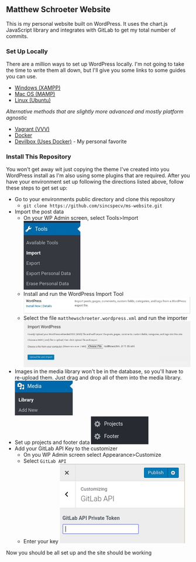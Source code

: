 ## Matthew Schroeter Website

This is my personal website built on WordPress. It uses the chart.js JavaScript library and integrates with GitLab to get my total number of commits.

### Set Up Locally

There are a million ways to set up WordPress locally. I'm not going to take the time to write them all down, but I'll give you some links to some guides you can use.

* [Windows (XAMPP)](https://themeisle.com/blog/install-xampp-and-wordpress-locally/)
* [Mac OS (MAMP)](https://skillcrush.com/2015/04/14/install-wordpress-mac/)
* [Linux (Ubuntu)](https://www.tecmint.com/install-wordpress-on-ubuntu-16-04-with-lamp/)

*Alternative methods that are slightly more advanced and mostly platform agnostic*

* [Vagrant (VVV)](https://premium.wpmudev.org/blog/vvv-wordpress-development/)
* [Docker](https://www.hostinger.com/tutorials/run-docker-wordpress)
* [Devilbox (Uses Docker)](https://deliciousbrains.com/devilbox-local-wordpress-development-docker/) - My personal favorite

### Install This Repository

You won't get away wit just copying the theme I've created into you WordPress install as I'm also using some plugins that are required. After you have your environment set up following the directions listed above, follow these steps to get set up:

* Go to your environments public directory and clone this repository
    * `git clone https://github.com/sincspecv/ms-website.git`
* Import the post data
    * On your WP Admin screen, select Tools>Import
    ![Tools>Import](tools_screen.jpg)
    * Install and run the WordPress Import Tool
    ![Wordpress Import Tool](wordpress_install_screen.jpg)
    * Select the file `matthewschroeter.wordpress.xml` and run the importer
    ![Run Import Tool](import_screen.jpg)
* Images in the media library won't be in the database, so you'll have to re-upload them. Just drag and drop all of them into the media library.
    ![Media Library](media_library.jpg)
* Set up projects and footer data
    ![Projects and Footer](projects_and_footer.jpg)
* Add your GitLab API Key to the customizer
    * On you WP Admin screen select Appearance>Customize
    * Select `GitLab API`
    * Enter your key
    ![GitLab Customizer](gitlab_customizer.jpg)
    
Now you should be all set up and the site should be working
